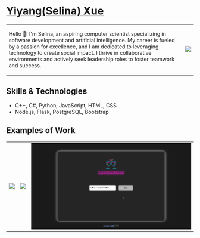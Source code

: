 # [Yiyang(Selina) Xue](https://selinaxyy.github.io/myWebsite/)

<table>
  <tr>
    <td><p>Hello 👋! I'm Selina, an aspiring computer scientist specializing in software development and artificial intelligence. My career is fueled by a passion for excellence, and I am dedicated to leveraging technology to create social impact. I thrive in collaborative environments and actively seek leadership roles to foster teamwork and success.</p></td>
    <td><img width="1500" src="https://github-readme-stats.vercel.app/api/top-langs/?username=selinaXyy&layout=donut" /></td>
  </tr>
</table>

## Skills & Technologies
* C++, C#, Python, JavaScript, HTML, CSS
* Node.js, Flask, PostgreSQL, Bootstrap

## Examples of Work
<table>
  <tr>
    <td><img src="https://github.com/selinaXyy/selinaXyy/blob/main/tgp.gif" width="100%"></td>
    <td><img src="https://github.com/selinaXyy/selinaXyy/blob/main/pomodoro-pulse.gif" width="100%"></td>
    <td><img src="https://github.com/selinaXyy/selinaXyy/blob/main/cocktail.gif" width="100%"></td>
  </tr>
</table>


